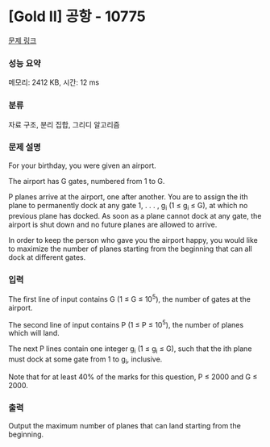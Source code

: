 # [Gold II] 공항 - 10775 

[문제 링크](https://www.acmicpc.net/problem/10775) 

### 성능 요약

메모리: 2412 KB, 시간: 12 ms

### 분류

자료 구조, 분리 집합, 그리디 알고리즘

### 문제 설명

<p>For your birthday, you were given an airport.</p>

<p>The airport has G gates, numbered from 1 to G.</p>

<p>P planes arrive at the airport, one after another. You are to assign the ith plane to permanently dock at any gate 1, . . . , g<sub>i</sub> (1 ≤ g<sub>i</sub> ≤ G), at which no previous plane has docked. As soon as a plane cannot dock at any gate, the airport is shut down and no future planes are allowed to arrive.</p>

<p>In order to keep the person who gave you the airport happy, you would like to maximize the number of planes starting from the beginning that can all dock at different gates.</p>

### 입력 

 <p>The first line of input contains G (1 ≤ G ≤ 10<sup>5</sup>), the number of gates at the airport.</p>

<p>The second line of input contains P (1 ≤ P ≤ 10<sup>5</sup>), the number of planes which will land.</p>

<p>The next P lines contain one integer g<sub>i</sub> (1 ≤ g<sub>i</sub> ≤ G), such that the ith plane must dock at some gate from 1 to g<sub>i</sub>, inclusive.</p>

<p>Note that for at least 40% of the marks for this question, P ≤ 2000 and G ≤ 2000.</p>

### 출력 

 <p>Output the maximum number of planes that can land starting from the beginning.</p>

